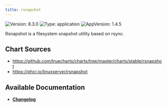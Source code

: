 ```yaml
---
title: rsnapshot
---
```


![Version: 8.3.0](https://img.shields.io/badge/Version-8.3.0-informational?style=flat-square) ![Type: application](https://img.shields.io/badge/Type-application-informational?style=flat-square) ![AppVersion: 1.4.5](https://img.shields.io/badge/AppVersion-1.4.5-informational?style=flat-square)

Rsnapshot is a filesystem snapshot utility based on rsync.

## Chart Sources

- https://github.com/truecharts/charts/tree/master/charts/stable/rsnapshot
- https://ghcr.io/linuxserver/rsnapshot

## Available Documentation

- [**Changelog**](./CHANGELOG.md)

